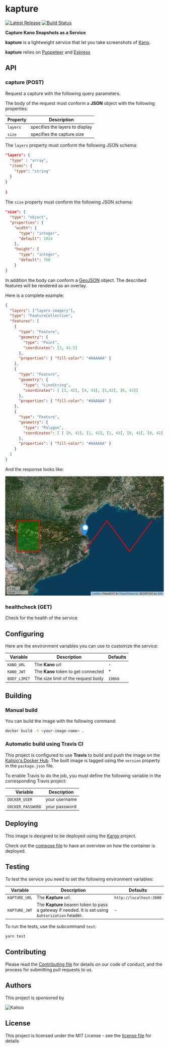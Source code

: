 # kapture

[![Latest Release](https://img.shields.io/github/v/tag/kalisio/kapture?sort=semver&label=latest)](https://github.com/kalisio/kapture/releases)
[![Build Status](https://app.travis-ci.com/kalisio/kapture.svg?branch=master)](https://app.travis-ci.com/kalisio/kapture)

**Capture Kano Snapshots as a Service**

**kapture** is a lightweight service that let you take screenshots of [Kano](https://kalisio.github.io/kano/). 

**kapture** relies on [Puppeteer](https://github.com/puppeteer/puppeteer) and [Express](https://expressjs.com/fr/)

## API

### capture (POST)

Request a capture with the following query parameters.

The body of the request must conform a **JSON** object with the following properties: 

| Property | Description |
| --- | --- |
| `layers` | specifies the layers to display | Optional | 
| `size` | specifies the capture size | Otptional |

The `layers` property must conform the following JSON schema: 

```json
"layers": {
  "type" : "array",
  "items": {
    "type": "string"
  }
}

}
```

The `size` property must conform the following JSON schema: 

```json
"size": {
  "type": "object",
  "properties": {
    "width": {
      "type": "integer",
      "default": 1024
    },
    "height": {
      "type": "integer",
      "default": 768
    }
}
```

In addition the body can conform a [GeoJSON](https://datatracker.ietf.org/doc/html/rfc7946) object. The described features will be rendered as an overlay.

Here is a complete example:

```json
{
  "layers": ["layers-imagery"],
  "type": "FeatureCollection",
  "features": [
    { 
      "type": "Feature", 
      "geometry": { 
        "type": "Point", 
        "coordinates": [3, 42.5]
      },
      "properties": { "fill-color": "#AAAAAA" } 
    },
    { 
      "type": "Feature", 
      "geometry": { 
        "type": "LineString", 
        "coordinates": [ [3, 42], [4, 43], [5,42], [6, 43]] 
      },
      "properties": { "fill-color": "#AAAAAA" } 
    },
    { 
      "type": "Feature", 
      "geometry": { 
        "type": "Polygon", 
        "coordinates": [ [ [0, 42], [1, 42], [1, 43], [0, 43], [0, 42] ] ] 
      }, 
      "properties": { "fill-color": "#AAAAAA" } 
    }
  ]
}
```

And the response looks like:

![response](./assets/response.png)

### healthcheck (GET)

Check for the health of the service

## Configuring

Here are the environment variables you can use to customize the service:

| Variable  | Description | Defaults |
|-----------| ------------| ------------|
| `KANO_URL` | The **Kano** url | - |
| `KANO_JWT` | The **Kano** token to get connected | * |
| `BODY_LIMIT` | The size limit of the request body | `100kb` |

## Building

### Manual build 

You can build the image with the following command:

```bash
docker build -t <your-image-name> .
```

### Automatic build using Travis CI

This project is configured to use **Travis** to build and push the image on the [Kalisio's Docker Hub](https://hub.docker.com/u/kalisio/).
The built image is tagged using the `version` property in the `package.json` file.

To enable Travis to do the job, you must define the following variable in the corresponding Travis project:

| Variable  | Description |
|-----------| ------------|
| `DOCKER_USER` | your username |
| `DOCKER_PASSWORD` | your password |

## Deploying

This image is designed to be deployed using the [Kargo](https://kalisio.github.io/kargo/) project.

Check out the [compose file](https://github.com/kalisio/kargo/blob/master/deploy/kontrol.yml) to have an overview on how the container is deployed.

## Testing

To test the service you need to set the following environment variables:

| Variable  | Description | Defaults |
|-----------| ------------| ------------|
| `KAPTURE_URL` | The **Kapture** url. | `http://localhost:3000` |
| `KAPTURE_JWT` | The **Kapture** bearen token to pass a gateway if needed. It is set using `Auhtorization` header. | - |

To run the tests, use the subcommand `test`: 

```bash
yarn test
```

## Contributing

Please read the [Contributing file](./.github/CONTRIBUTING.md) for details on our code of conduct, and the process for submitting pull requests to us.

## Authors

This project is sponsored by 

![Kalisio](https://s3.eu-central-1.amazonaws.com/kalisioscope/kalisio/kalisio-logo-black-256x84.png)

## License

This project is licensed under the MIT License - see the [license file](./LICENSE.md) for details